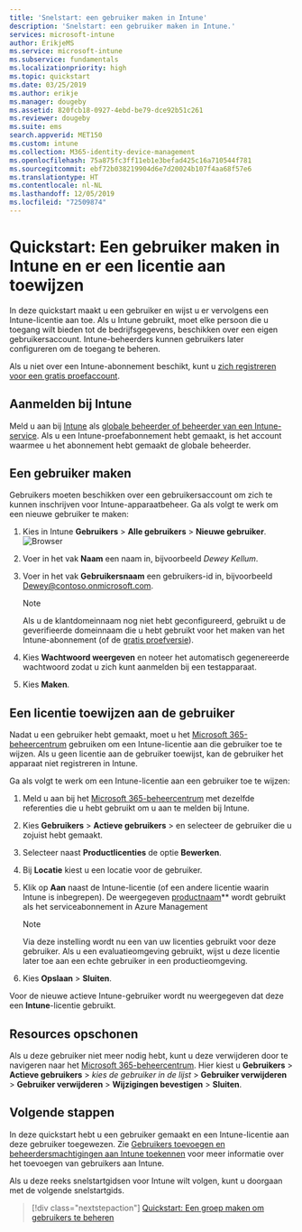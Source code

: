 ```yaml
---
title: 'Snelstart: een gebruiker maken in Intune'
description: 'Snelstart: een gebruiker maken in Intune.'
services: microsoft-intune
author: ErikjeMS
ms.service: microsoft-intune
ms.subservice: fundamentals
ms.localizationpriority: high
ms.topic: quickstart
ms.date: 03/25/2019
ms.author: erikje
ms.manager: dougeby
ms.assetid: 820fcb18-0927-4ebd-be79-dce92b51c261
ms.reviewer: dougeby
ms.suite: ems
search.appverid: MET150
ms.custom: intune
ms.collection: M365-identity-device-management
ms.openlocfilehash: 75a875fc3ff11eb1e3befad425c16a710544f781
ms.sourcegitcommit: ebf72b038219904d6e7d20024b107f4aa68f57e6
ms.translationtype: HT
ms.contentlocale: nl-NL
ms.lasthandoff: 12/05/2019
ms.locfileid: "72509874"
---
```

# <a name="quickstart-create-a-user-in-intune-and-assign-them-a-license"></a>Quickstart: Een gebruiker maken in Intune en er een licentie aan toewijzen

In deze quickstart maakt u een gebruiker en wijst u er vervolgens een Intune-licentie aan toe. Als u Intune gebruikt, moet elke persoon die u toegang wilt bieden tot de bedrijfsgegevens, beschikken over een eigen gebruikersaccount. Intune-beheerders kunnen gebruikers later configureren om de toegang te beheren.

Als u niet over een Intune-abonnement beschikt, kunt u [zich registreren voor een gratis proefaccount](free-trial-sign-up.md).

## <a name="sign-in-to-intune"></a>Aanmelden bij Intune

Meld u aan bij [Intune](https://aka.ms/intuneportal) als [globale beheerder of beheerder van een Intune-service](users-add.md#types-of-administrators). Als u een Intune-proefabonnement hebt gemaakt, is het account waarmee u het abonnement hebt gemaakt de globale beheerder.

## <a name="create-a-user"></a>Een gebruiker maken

Gebruikers moeten beschikken over een gebruikersaccount om zich te kunnen inschrijven voor Intune-apparaatbeheer. Ga als volgt te werk om een nieuwe gebruiker te maken:

1. Kies in Intune **Gebruikers** > **Alle gebruikers** > **Nieuwe gebruiker**.
![Browser](./media/quickstart-create-user/create-user.png)
2. Voer in het vak **Naam** een naam in, bijvoorbeeld *Dewey Kellum*.
3. Voer in het vak **Gebruikersnaam** een gebruikers-id in, bijvoorbeeld Dewey@contoso.onmicrosoft.com.

    > [!NOTE]
    > Als u de klantdomeinnaam nog niet hebt geconfigureerd, gebruikt u de geverifieerde domeinnaam die u hebt gebruikt voor het maken van het Intune-abonnement (of de [gratis proefversie](free-trial-sign-up.md#sign-up-for-a-microsoft-intune-free-trial)). 

4. Kies **Wachtwoord weergeven** en noteer het automatisch gegenereerde wachtwoord zodat u zich kunt aanmelden bij een testapparaat.
5. Kies **Maken**.

## <a name="assign-a-license-to-the-user"></a>Een licentie toewijzen aan de gebruiker

Nadat u een gebruiker hebt gemaakt, moet u het [Microsoft 365-beheercentrum](http://go.microsoft.com/fwlink/p/?LinkId=698854) gebruiken om een Intune-licentie aan die gebruiker toe te wijzen. Als u geen licentie aan de gebruiker toewijst, kan de gebruiker het apparaat niet registreren in Intune. 

Ga als volgt te werk om een Intune-licentie aan een gebruiker toe te wijzen:

1. Meld u aan bij het [Microsoft 365-beheercentrum](http://go.microsoft.com/fwlink/p/?LinkId=698854) met dezelfde referenties die u hebt gebruikt om u aan te melden bij Intune.
2. Kies **Gebruikers** > **Actieve gebruikers** > en selecteer de gebruiker die u zojuist hebt gemaakt.
3. Selecteer naast **Productlicenties** de optie **Bewerken**.
4. Bij **Locatie** kiest u een locatie voor de gebruiker.
5. Klik op **Aan** naast de Intune-licentie (of een andere licentie waarin Intune is inbegrepen). De weergegeven [productnaam](https://docs.microsoft.com/azure/active-directory/users-groups-roles/licensing-service-plan-reference)** wordt gebruikt als het serviceabonnement in Azure Management 

   > [!NOTE]
   > Via deze instelling wordt nu een van uw licenties gebruikt voor deze gebruiker. Als u een evaluatieomgeving gebruikt, wijst u deze licentie later toe aan een echte gebruiker in een productieomgeving.
6. Kies **Opslaan** > **Sluiten**.

Voor de nieuwe actieve Intune-gebruiker wordt nu weergegeven dat deze een **Intune**-licentie gebruikt.

## <a name="clean-up-resources"></a>Resources opschonen

Als u deze gebruiker niet meer nodig hebt, kunt u deze verwijderen door te navigeren naar het [Microsoft 365-beheercentrum](http://go.microsoft.com/fwlink/p/?LinkId=698854). Hier kiest u **Gebruikers** > **Actieve gebruikers** > *kies de gebruiker in de lijst* > **Gebruiker verwijderen** > **Gebruiker verwijderen** > **Wijzigingen bevestigen** > **Sluiten**.

## <a name="next-steps"></a>Volgende stappen

In deze quickstart hebt u een gebruiker gemaakt en een Intune-licentie aan deze gebruiker toegewezen. Zie [Gebruikers toevoegen en beheerdersmachtigingen aan Intune toekennen](users-add.md) voor meer informatie over het toevoegen van gebruikers aan Intune.

Als u deze reeks snelstartgidsen voor Intune wilt volgen, kunt u doorgaan met de volgende snelstartgids.

> [!div class="nextstepaction"]
> [Quickstart: Een groep maken om gebruikers te beheren](../quickstart-create-group.md)
